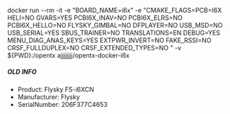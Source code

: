 docker run --rm -it -e "BOARD_NAME=i6x" -e "CMAKE_FLAGS=PCB=I6X HELI=NO GVARS=YES PCBI6X_INAV=NO PCBI6X_ELRS=NO PCBI6X_HELLO=NO FLYSKY_GIMBAL=NO DFPLAYER=NO USB_MSD=NO USB_SERIAL=YES SBUS_TRAINER=NO TRANSLATIONS=EN DEBUG=YES MENU_DIAG_ANAS_KEYS=YES EXTPWR_INVERT=NO FAKE_RSSI=NO CRSF_FULLDUPLEX=NO CRSF_EXTENDED_TYPES=NO " -v ${PWD}:/opentx ajjjjjjjj/opentx-docker-i6x








##### OLD INFO #####
* Product: Flysky FS-i6XCN
* Manufacturer: Flysky
* SerialNumber: 206F377C4653
